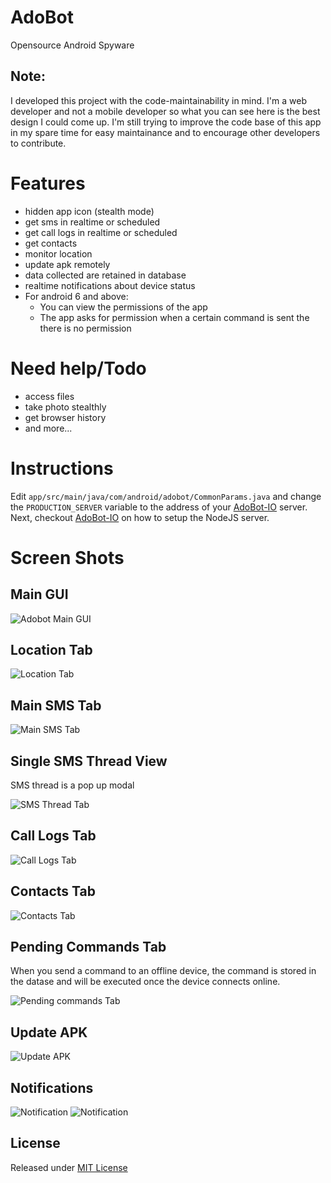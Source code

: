 # AdoBot

Opensource Android Spyware

## Note:

I developed this project with the code-maintainability in mind. I'm a web developer and not a mobile developer so what you can see here is the best design I could come up. I'm still trying to improve the code base of this app in my spare time for easy maintainance and to encourage other developers to contribute.

# Features
 - hidden app icon (stealth mode)
 - get sms in realtime or scheduled
 - get call logs in realtime or scheduled
 - get contacts
 - monitor location
 - update apk remotely
 - data collected are retained in database
 - realtime notifications about device status
 - For android 6 and above:
   - You can view the permissions of the app
   - The app asks for permission when a certain command is sent the there is no permission
 
# Need help/Todo
- access files
- take photo stealthly
- get browser history
- and more...

# Instructions

Edit `app/src/main/java/com/android/adobot/CommonParams.java` and change the `PRODUCTION_SERVER` variable to the address of your [AdoBot-IO](https://github.com/adonespitogo/AdoBot-IO) server. Next, checkout [AdoBot-IO](https://github.com/adonespitogo/AdoBot-IO) on how to setup the NodeJS server.

# Screen Shots

## Main GUI

![Adobot Main GUI](./screenshots/main.png "Adobot Main GUI")

## Location Tab

![Location Tab](./screenshots/location.png "Adobot Location Tab")

## Main SMS Tab

![Main SMS Tab](./screenshots/sms-main.png "Adobot Main SMS Tab")

## Single SMS Thread View

SMS thread is a pop up modal

![SMS Thread Tab](./screenshots/sms-thread.png "Adobot SMS Thread Tab")

## Call Logs Tab

![Call Logs Tab](./screenshots/call-logs.png "Adobot Call Logs Tab")

## Contacts Tab

![Contacts Tab](./screenshots/contacts.png "Adobot Contacts Tab")

## Pending Commands Tab

When you send a command to an offline device, the command is stored in the datase and will be executed once the device connects online.

![Pending commands Tab](./screenshots/pending-commands.png "Adobot Pending Commands Tab")

## Update APK 

![Update APK](./screenshots/update-apk.png "Adobot update APK")


## Notifications

![Notification](./screenshots/notifications/notif2.png "Adobot notification")
![Notification](./screenshots/notifications/notif3.png "Adobot notification")

## License

Released under [MIT License](./MIT-License.txt)
